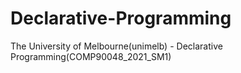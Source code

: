 # Declarative-Programming
The University of Melbourne(unimelb) - Declarative Programming(COMP90048_2021_SM1)
